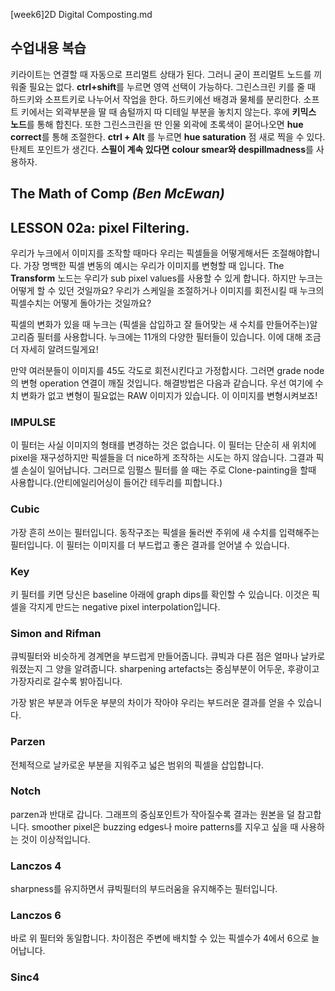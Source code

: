[week6]2D Digital Composting.md

수업내용 복습
-------------
 키라이트는 연결할 때 자동으로 프리멀트 상태가 된다. 그러니 굳이 프리멀트 노드를 끼워줄 필요는 없다. **ctrl+shift**를 누르면 영역 선택이 가능하다. 그린스크린 키를 줄 때 하드키와 소프트키로 나누어서 작업을 한다. 하드키에선 배경과 물체를 분리한다. 소프트 키에서는 외곽부분을 딸 때 솜털까지 따 디테일 부분을 놓치지 않는다. 후에 **키믹스 노드**를 통해 합친다. 또한 그린스크린을 딴 인물 외곽에 초록색이 묻어나오면 **hue correct**를 통해 조절한다. **ctrl + Alt** 를 누르면 **hue saturation** 점 새로 찍을 수 있다. 탄제트 포인트가 생긴다. **스필이 계속 있다면** **colour smear와 despillmadness**를 사용하자.

The Math of Comp *(Ben McEwan)*
-------------
## LESSON 02a: pixel Filtering.

우리가 누크에서 이미지를 조작할 때마다 우리는 픽셀들을 어떻게해서든 조절해야합니다. 가장 명백한 픽셀 변동의 예시는 우리가 이미지를 변형할 때 입니다. The **Transform** 노드는 우리가 sub pixel values를 사용할 수 있게 합니다. 하지만 누크는 어떻게 할 수 있던 것일까요? 우리가 스케일을 조절하거나 이미지를 회전시킬 때 누크의 픽셀수치는 어떻게 돌아가는 것일까요? 

픽셀의 변화가 있을 때 누크는 (픽셀을 삽입하고 잘 들어맞는 새 수치를 만들어주는)알고리즘 필터를 사용합니다. 누크에는 11개의 다양한 필터들이 있습니다. 이에 대해 조금 더 자세히 알려드릴게요!

 만약 여러분들이 이미지를 45도 각도로 회전시킨다고 가정합시다. 그러면 grade node의 변형 operation 연결이 깨질 것입니다. 해결방법은 다음과 같습니다. 우선 여기에 수치 변화가 없고 변형이 필요없는 RAW 이미지가 있습니다. 이 이미지를 변형시켜보죠! 
 
### IMPULSE
 이 필터는 사실 이미지의 형태를 변경하는 것은 없습니다. 이 필터는 단순히 새 위치에 pixel을 재구성하지만 픽셀들을 더 nice하게 조작하는 시도는 하지 않습니다. 그결과 픽셀 손실이 일어납니다. 그러므로 임펄스 필터를 쓸 때는 주로 Clone-painting을 할때 사용합니다.(안티에일리어싱이 들어간 테두리를 피합니다.)
 
### Cubic
 가장 흔히 쓰이는 필터입니다. 동작구조는 픽셀을 둘러싼 주위에 새 수치를 입력해주는 필터입니다. 이 필터는 이미지를 더 부드럽고 좋은 결과를 얻어낼 수 있습니다.  
 
 
### Key
키 필터를 키면 당신은 baseline 아래에 graph dips를 확인할 수 있습니다. 이것은 픽셀을 각지게 만드는 negative pixel interpolation입니다.

### Simon and Rifman
큐빅필터와 비슷하게 경계면을 부드럽게 만들어줍니다. 큐빅과 다른 점은 얼마나 날카로워졌는지 그 양을 알려줍니다. sharpening artefacts는 중심부분이 어두운, 후광이고 가장자리로 갈수록 밝아집니다.

가장 밝은 부분과 어두운 부분의 차이가 작아야 우리는 부드러운 결과를 얻을 수 있습니다.

### Parzen
전체적으로 날카로운 부분을 지워주고 넓은 범위의 픽셀을 삽입합니다.

### Notch
parzen과 반대로 갑니다. 그래프의 중심포인트가 작아질수록 결과는 원본을 덜 참고합니다. smoother pixel은 buzzing edges나 moire patterns를 지우고 싶을 때 사용하는 것이 이상적입니다. 

### Lanczos 4
sharpness를 유지하면서 큐빅필터의 부드러움을 유지해주는 필터입니다.

### Lanczos 6
바로 위 필터와 동일합니다. 차이점은 주변에 배치할 수 있는 픽셀수가 4에서 6으로 늘어납니다. 

### Sinc4
